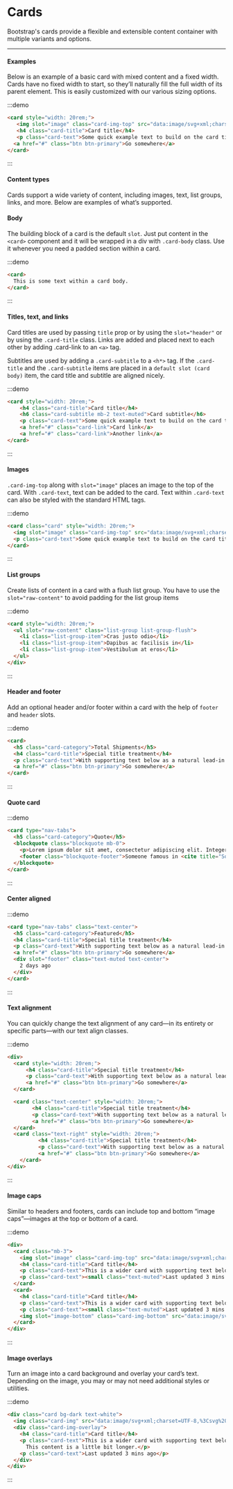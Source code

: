 # Cards

Bootstrap's cards provide a flexible and extensible content container with multiple variants and options.

<hr>  

#### Examples

Below is an example of a basic card with mixed content and a fixed width. Cards have no fixed width to start, so they’ll naturally fill the full width of its parent element. This is easily customized with our various sizing options.

:::demo
```html
<card style="width: 20rem;">
   <img slot="image" class="card-img-top" src="data:image/svg+xml;charset=UTF-8,%3Csvg%20width%3D%22320%22%20height%3D%22180%22%20xmlns%3D%22http%3A%2F%2Fwww.w3.org%2F2000%2Fsvg%22%20viewBox%3D%220%200%20320%20180%22%20preserveAspectRatio%3D%22none%22%3E%3Cdefs%3E%3Cstyle%20type%3D%22text%2Fcss%22%3E%23holder_1664f6b99d2%20text%20%7B%20fill%3Argba(255%2C255%2C255%2C.75)%3Bfont-weight%3Anormal%3Bfont-family%3AHelvetica%2C%20monospace%3Bfont-size%3A16pt%20%7D%20%3C%2Fstyle%3E%3C%2Fdefs%3E%3Cg%20id%3D%22holder_1664f6b99d2%22%3E%3Crect%20width%3D%22320%22%20height%3D%22180%22%20fill%3D%22%23777%22%3E%3C%2Frect%3E%3Cg%3E%3Ctext%20x%3D%22119.0859375%22%20y%3D%2297.35%22%3E320x180%3C%2Ftext%3E%3C%2Fg%3E%3C%2Fg%3E%3C%2Fsvg%3E" alt="Card image cap"/>
   <h4 class="card-title">Card title</h4>
   <p class="card-text">Some quick example text to build on the card title and make up the bulk of the card's content.</p>
  <a href="#" class="btn btn-primary">Go somewhere</a>
</card>
```
:::

#### Content types

Cards support a wide variety of content, including images, text, list groups, links, and more. Below are examples of what’s supported.

#### Body

The building block of a card is the default `slot`. Just put content in the `<card>` component
and it will be wrapped in a div with `.card-body` class.
Use it whenever you need a padded section within a card.

:::demo
```html
<card>
  This is some text within a card body.
</card>
```
:::


#### Titles, text, and links

Card titles are used by passing `title` prop or by using the `slot="header"` or
by using the `.card-title` class.
Links are added and placed next to each other by adding .card-link to an `<a>` tag.

Subtitles are used by adding a `.card-subtitle` to a `<h*>` tag.
If the `.card-title` and the `.card-subtitle` items are placed in a
`default slot (card body)` item, the card title and subtitle are aligned nicely.

:::demo
```html
<card style="width: 20rem;">
    <h4 class="card-title">Card title</h4>
    <h6 class="card-subtitle mb-2 text-muted">Card subtitle</h6>
    <p class="card-text">Some quick example text to build on the card title and make up the bulk of the card's content.</p>
    <a href="#" class="card-link">Card link</a>
    <a href="#" class="card-link">Another link</a>
</card>
```
:::

#### Images

`.card-img-top` along with `slot="image"` places an image to the top of the card.
With `.card-text`, text can be added to the card.
Text within `.card-text` can also be styled with the standard HTML tags.

:::demo
```html
<card class="card" style="width: 20rem;">
  <img slot="image" class="card-img-top" src="data:image/svg+xml;charset=UTF-8,%3Csvg%20width%3D%22320%22%20height%3D%22180%22%20xmlns%3D%22http%3A%2F%2Fwww.w3.org%2F2000%2Fsvg%22%20viewBox%3D%220%200%20320%20180%22%20preserveAspectRatio%3D%22none%22%3E%3Cdefs%3E%3Cstyle%20type%3D%22text%2Fcss%22%3E%23holder_1664f761b63%20text%20%7B%20fill%3Argba(255%2C255%2C255%2C.75)%3Bfont-weight%3Anormal%3Bfont-family%3AHelvetica%2C%20monospace%3Bfont-size%3A16pt%20%7D%20%3C%2Fstyle%3E%3C%2Fdefs%3E%3Cg%20id%3D%22holder_1664f761b63%22%3E%3Crect%20width%3D%22320%22%20height%3D%22180%22%20fill%3D%22%23777%22%3E%3C%2Frect%3E%3Cg%3E%3Ctext%20x%3D%22110.203125%22%20y%3D%2297.35%22%3EImage%20cap%3C%2Ftext%3E%3C%2Fg%3E%3C%2Fg%3E%3C%2Fsvg%3E" alt="Card image cap">
  <p class="card-text">Some quick example text to build on the card title and make up the bulk of the card's content.</p>
</card>
```
:::

#### List groups

Create lists of content in a card with a flush list group.
You have to use the `slot="raw-content"` to avoid padding for the list group items

:::demo
```html
<card style="width: 20rem;">
  <ul slot="raw-content" class="list-group list-group-flush">
    <li class="list-group-item">Cras justo odio</li>
    <li class="list-group-item">Dapibus ac facilisis in</li>
    <li class="list-group-item">Vestibulum at eros</li>
  </ul>
</div>
```
:::

#### Header and footer

Add an optional header and/or footer within a card with the help of `footer` and `header` slots.

:::demo
```html
<card>
  <h5 class="card-category">Total Shipments</h5>
  <h4 class="card-title">Special title treatment</h4>
  <p class="card-text">With supporting text below as a natural lead-in to additional content.</p>
  <a href="#" class="btn btn-primary">Go somewhere</a>
</card>
```
:::


#### Quote card

:::demo
```html
<card type="nav-tabs">
  <h5 class="card-category">Quote</h5>
  <blockquote class="blockquote mb-0">
    <p>Lorem ipsum dolor sit amet, consectetur adipiscing elit. Integer posuere erat a ante.</p>
    <footer class="blockquote-footer">Someone famous in <cite title="Source Title">Source Title</cite></footer>
  </blockquote>
</card>
```
:::


#### Center aligned

:::demo
```html
<card type="nav-tabs" class="text-center">
  <h5 class="card-category">Featured</h5>
  <h4 class="card-title">Special title treatment</h4>
  <p class="card-text">With supporting text below as a natural lead-in to additional content.</p>
  <a href="#" class="btn btn-primary">Go somewhere</a>
  <div slot="footer" class="text-muted text-center">
    2 days ago
  </div>
</card>
```
:::


#### Text alignment

You can quickly change the text alignment of any card—in its entirety or specific parts—with our text align classes.

:::demo
```html
<div>
  <card style="width: 20rem;">
      <h4 class="card-title">Special title treatment</h4>
      <p class="card-text">With supporting text below as a natural lead-in to additional content.</p>
      <a href="#" class="btn btn-primary">Go somewhere</a>
  </card>

  <card class="text-center" style="width: 20rem;">
        <h4 class="card-title">Special title treatment</h4>
        <p class="card-text">With supporting text below as a natural lead-in to additional content.</p>
        <a href="#" class="btn btn-primary">Go somewhere</a>
  </card>
  <card class="text-right" style="width: 20rem;">
          <h4 class="card-title">Special title treatment</h4>
          <p class="card-text">With supporting text below as a natural lead-in to additional content.</p>
          <a href="#" class="btn btn-primary">Go somewhere</a>
    </card>
</div>
```
:::


#### Image caps

Similar to headers and footers, cards can include top and bottom “image caps”—images at the top or bottom of a card.

:::demo
```html
<div>
  <card class="mb-3">
    <img slot="image" class="card-img-top" src="data:image/svg+xml;charset=UTF-8,%3Csvg%20width%3D%22843%22%20height%3D%22180%22%20xmlns%3D%22http%3A%2F%2Fwww.w3.org%2F2000%2Fsvg%22%20viewBox%3D%220%200%20843%20180%22%20preserveAspectRatio%3D%22none%22%3E%3Cdefs%3E%3Cstyle%20type%3D%22text%2Fcss%22%3E%23holder_1664f78c26b%20text%20%7B%20fill%3Argba(255%2C255%2C255%2C.75)%3Bfont-weight%3Anormal%3Bfont-family%3AHelvetica%2C%20monospace%3Bfont-size%3A42pt%20%7D%20%3C%2Fstyle%3E%3C%2Fdefs%3E%3Cg%20id%3D%22holder_1664f78c26b%22%3E%3Crect%20width%3D%22843%22%20height%3D%22180%22%20fill%3D%22%23777%22%3E%3C%2Frect%3E%3Cg%3E%3Ctext%20x%3D%22314.0703125%22%20y%3D%22109.35%22%3E843x180%3C%2Ftext%3E%3C%2Fg%3E%3C%2Fg%3E%3C%2Fsvg%3E" alt="Card image cap">
    <h4 class="card-title">Card title</h4>
    <p class="card-text">This is a wider card with supporting text below as a natural lead-in to additional content. This content is a little bit longer.</p>
    <p class="card-text"><small class="text-muted">Last updated 3 mins ago</small></p>
  </card>
  <card>
    <h4 class="card-title">Card title</h4>
    <p class="card-text">This is a wider card with supporting text below as a natural lead-in to additional content. This content is a little bit longer.</p>
    <p class="card-text"><small class="text-muted">Last updated 3 mins ago</small></p>
    <img slot="image-bottom" class="card-img-bottom" src="data:image/svg+xml;charset=UTF-8,%3Csvg%20width%3D%22843%22%20height%3D%22180%22%20xmlns%3D%22http%3A%2F%2Fwww.w3.org%2F2000%2Fsvg%22%20viewBox%3D%220%200%20843%20180%22%20preserveAspectRatio%3D%22none%22%3E%3Cdefs%3E%3Cstyle%20type%3D%22text%2Fcss%22%3E%23holder_1664f78c26b%20text%20%7B%20fill%3Argba(255%2C255%2C255%2C.75)%3Bfont-weight%3Anormal%3Bfont-family%3AHelvetica%2C%20monospace%3Bfont-size%3A42pt%20%7D%20%3C%2Fstyle%3E%3C%2Fdefs%3E%3Cg%20id%3D%22holder_1664f78c26b%22%3E%3Crect%20width%3D%22843%22%20height%3D%22180%22%20fill%3D%22%23777%22%3E%3C%2Frect%3E%3Cg%3E%3Ctext%20x%3D%22314.0703125%22%20y%3D%22109.35%22%3E843x180%3C%2Ftext%3E%3C%2Fg%3E%3C%2Fg%3E%3C%2Fsvg%3E" alt="Card image cap">
  </card>
</div>
```
:::

#### Image overlays

Turn an image into a card background and overlay your card’s text. Depending on the image, you may or may not need additional styles or utilities.

:::demo
```html
<div class="card bg-dark text-white">
  <img class="card-img" src="data:image/svg+xml;charset=UTF-8,%3Csvg%20width%3D%22843%22%20height%3D%22270%22%20xmlns%3D%22http%3A%2F%2Fwww.w3.org%2F2000%2Fsvg%22%20viewBox%3D%220%200%20843%20270%22%20preserveAspectRatio%3D%22none%22%3E%3Cdefs%3E%3Cstyle%20type%3D%22text%2Fcss%22%3E%23holder_1664f89c2e0%20text%20%7B%20fill%3Argba(255%2C255%2C255%2C.75)%3Bfont-weight%3Anormal%3Bfont-family%3AHelvetica%2C%20monospace%3Bfont-size%3A42pt%20%7D%20%3C%2Fstyle%3E%3C%2Fdefs%3E%3Cg%20id%3D%22holder_1664f89c2e0%22%3E%3Crect%20width%3D%22843%22%20height%3D%22270%22%20fill%3D%22%23777%22%3E%3C%2Frect%3E%3Cg%3E%3Ctext%20x%3D%22314.0703125%22%20y%3D%22154.35%22%3E843x270%3C%2Ftext%3E%3C%2Fg%3E%3C%2Fg%3E%3C%2Fsvg%3E" alt="Card image">
  <div class="card-img-overlay">
    <h4 class="card-title">Card title</h4>
    <p class="card-text">This is a wider card with supporting text below as a natural lead-in to additional content.
      This content is a little bit longer.</p>
    <p class="card-text">Last updated 3 mins ago</p>
  </div>
</div>
```
:::
